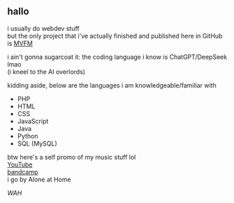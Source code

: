 ## hallo

i usually do webdev stuff\
but the only project that i've actually finished and published here in GitHub is [MVFM](https://github.com/CACabusas/MVFM)

i ain't gonna sugarcoat it: the coding language i know is ChatGPT/DeepSeek lmao\
(i kneel to the AI overlords)

kidding aside, below are the languages i am knowledgeable/familiar with
- PHP
- HTML
- CSS
- JavaScript
- Java
- Python
- SQL (MySQL)

btw here's a self promo of my music stuff lol\
[YouTube](https://www.youtube.com/c/AloneatHome00)\
[bandcamp](https://aloneathome00.bandcamp.com/)\
i go by Alone at Home

_WAH_
